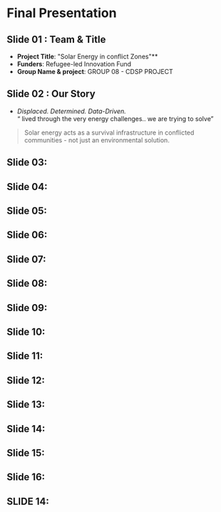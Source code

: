 
<!-- markdownlint-disable MD013 MD031 MD007 MD033 MD004 MD009 MD013 MD045 MD041 MD032 MD039 MD019 MD012-->


<!-- markdownlint-disable MD031 MD033 MD004 MD001 MD009 MD013 MD045 MD001 -->
# Final Presentation

## Slide 01 : Team & Title 

- **Project Title**: "Solar Energy in conflict Zones"**
- **Funders**: Refugee-led Innovation Fund
- **Group Name & project**: GROUP 08 - CDSP PROJECT
  
## Slide 02 : Our Story

- _Displaced. Determined. Data-Driven._   
“ lived through the very energy challenges.. we are trying to solve”  
> Solar energy acts as a survival infrastructure in conflicted communities - not just an environmental solution.

## Slide 03:

## Slide 04:

## Slide 05:

## Slide 06:

## Slide 07:

## Slide 08:

## Slide 09:

## Slide 10:

## Slide 11:

## Slide 12:

## Slide 13:

## Slide 14:

## Slide 15:

## Slide 16:

## SLIDE 14:

